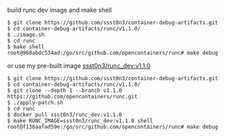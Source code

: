 build runc dev image and make shell

```
$ git clone https://github.com/ssst0n3/container-debug-artifacts.git
$ cd container-debug-artifacts/runc/v1.1.0/
$ ./image.sh
$ cd runc
$ make shell
root@968abdc534ad:/go/src/github.com/opencontainers/runc# make debug
```

or use my pre-built image [ssst0n3/runc_dev:v1.1.0](https://hub.docker.com/layers/ssst0n3/runc_dev/v1.1.0/images/sha256-c1ce13f5183271df822017602686f199c8627f5b4512316dca6df48b1593184d?context=explore)

```
$ git clone https://github.com/ssst0n3/container-debug-artifacts.git
$ cd container-debug-artifacts/runc/v1.1.0/
$ git clone --depth 1 --branch v1.1.0 https://github.com/opencontainers/runc.git
$ ./apply-patch.sh
$ cd runc
$ docker pull ssst0n3/runc_dev:v1.1.0
$ make RUNC_IMAGE=ssst0n3/runc_dev:v1.1.0 shell
root@f136aafad59e:/go/src/github.com/opencontainers/runc# make debug
```
